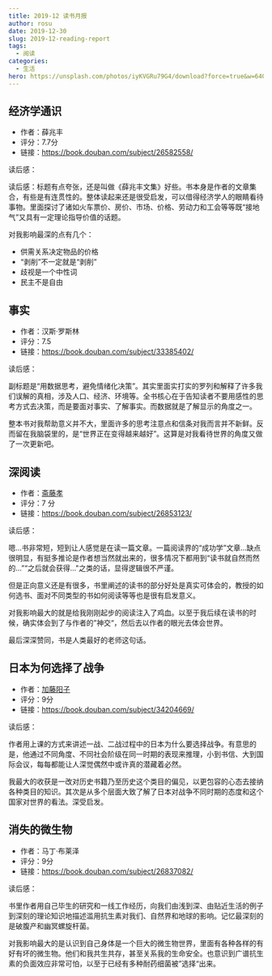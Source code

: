 ```yaml
---
title: 2019-12 读书月报
author: rosu
date: 2019-12-30
slug: 2019-12-reading-report
tags:
  - 阅读
categories:
  - 生活
hero: https://unsplash.com/photos/iyKVGRu79G4/download?force=true&w=640
---
```


## 经济学通识

- 作者：薛兆丰
- 评分：7.7分
- 链接：https://book.douban.com/subject/26582558/

读后感：

读后感：标题有点夸张，还是叫做《薛兆丰文集》好些。书本身是作者的文章集合，有些是有连贯性的。整体读起来还是很受启发，可以借得经济学人的眼睛看待事物。里面探讨了诸如火车票价、房价、市场、价格、劳动力和工会等等既“接地气”又具有一定理论指导价值的话题。

对我影响最深的点有几个：

- 供需关系决定物品的价格
- “剥削”不一定就是“剥削”
- 歧视是一个中性词
- 民主不是自由



## 事实

- 作者：汉斯·罗斯林
- 评分：7.5
- 链接：https://book.douban.com/subject/33385402/

读后感：

副标题是“用数据思考，避免情绪化决策”。其实里面实打实的罗列和解释了许多我们误解的真相，涉及人口、经济、环境等。全书核心在于告知读者不要用感性的思考方式去决策，而是要面对事实、了解事实。而数据就是了解显示的角度之一。

整本书对我帮助意义并不大，里面许多的思考注意点和信条对我而言并不新鲜。反而留在我脑袋里的，是“世界正在变得越来越好”。这算是对我看待世界的角度又做了一次更新吧。



## 深阅读

- 作者：[斋藤孝](https://book.douban.com/author/268572/)
- 评分：7 分
- 链接：https://book.douban.com/subject/26853123/

读后感：

嗯...书非常短，短到让人感觉是在读一篇文章。一篇阅读界的“成功学”文章...缺点很明显，有挺多推论是作者想当然就出来的，很多情况下都用到“读书就自然而然的...”“之后就会获得..."之类的话，显得逻辑很不严谨。

但是正向意义还是有很多，书里阐述的读书的部分好处是真实可体会的，教授的如何选书、面对不同类型的书如何阅读等等也是很有启发意义。

对我影响最大的就是给我刚刚起步的阅读注入了鸡血。以至于我后续在读书的时候，确实体会到了与作者的”神交“，然后去以作者的眼光去体会世界。

最后深深赞同，书是人类最好的老师这句话。



## 日本为何选择了战争

- 作者：[加藤阳子](https://book.douban.com/search/加藤阳子)
- 评分：9分
- 链接：https://book.douban.com/subject/34204669/

读后感：

作者用上课的方式来讲述一战、二战过程中的日本为什么要选择战争。有意思的是，他通过不同角度、不同社会阶级在同一时期的表现来推理，小到书信、大到国际会议，每每都能让人深觉偶然中或许真的潜藏着必然。

我最大的收获是一改对历史书籍乃至历史这个类目的偏见，以更包容的心态去接纳各种类目的知识。其次是从多个层面大致了解了日本对战争不同时期的态度和这个国家对世界的看法。深受启发。



## 消失的微生物

- 作者：马丁·布莱泽
- 评分：9分
- 链接：https://book.douban.com/subject/26837082/

读后感：

书里作者用自己毕生的研究和一线工作经历，向我们由浅到深、由贴近生活的例子到深刻的理论知识地描述滥用抗生素对我们、自然界和地球的影响。记忆最深刻的是破腹产和幽冥螺旋杆菌。

对我影响最大的是认识到自己身体是一个巨大的微生物世界，里面有各种各样的有好有坏的微生物。他们和我共生共存，甚至关系我的生命安全。也意识到广谱抗生素的负面效应非常可怕，以至于已经有多种耐药细菌被”选择“出来。